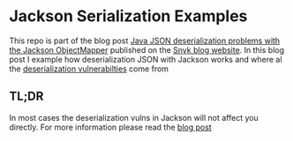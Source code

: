 # Jackson Serialization Examples

This repo is part of the blog post [Java JSON deserialization problems with the Jackson ObjectMapper](https://snyk.io/blog/java-json-deserialization-problems-jackson-objectmapper/) published on the [Snyk blog website](https://snyk.io/blog).
In this blog post I example how deserialization JSON with Jackson works and where al the [deserialization vulnerabilties](https://security.snyk.io/search?type=maven&q=jackson-databind) come from

## TL;DR
In most cases the deserialization vulns in Jackson will not affect you directly. For more information please read the [blog post](https://snyk.io/blog/java-json-deserialization-problems-jackson-objectmapper/)
